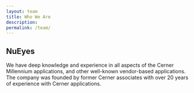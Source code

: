 ```yaml
---
layout: team
title: Who We Are
description: 
permalink: /team/
---
```


## NuEyes 
We have deep knowledge and experience in all aspects of the Cerner Millennium applications, and other well-known vendor-based applications. The company was founded by former Cerner associates with over 20 years of experience with Cerner applications. 
<br>
<br>

